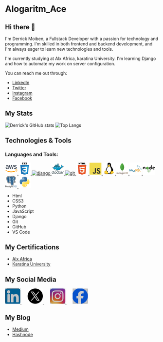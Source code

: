 
# Alogaritm_Ace

## Hi there 👋

I'm Derrick Moiben, a Fullstack Developer with a passion for technology and programming. I'm skilled in both frontend and backend development, and I'm always eager to learn new technologies and tools.

I'm currently studying at Alx Africa, karatina University. I'm learning Django and how to automate my work on server configuration.

You can reach me out through:
- [LinkedIn](https://www.linkedin.com/in/derrick-moiben)
- [Twitter](https://twitter.com/DerrickMoio)
- [Instagram](https://instagram.com/k.i.m_kimtai)
- [Facebook](https://www.facebook.com/derrick.moiben)


## My Stats

![Derrick's GitHub stats](https://github-readme-stats.vercel.app/api?username=derrickkimtai&show_icons=true&theme=radical)
![Top Langs](https://github-readme-stats.vercel.app/api/top-langs/?username=derrickkimtai&layout=compact)

## Technologies & Tools

<h3 align="left">Languages and Tools:</h3>
<p align="left"> <a href="https://aws.amazon.com" target="_blank" rel="noreferrer"> <img src="https://raw.githubusercontent.com/devicons/devicon/master/icons/amazonwebservices/amazonwebservices-original-wordmark.svg" alt="aws" width="40" height="40"/> </a> <a href="https://www.w3schools.com/css/" target="_blank" rel="noreferrer"> <img src="https://raw.githubusercontent.com/devicons/devicon/master/icons/css3/css3-original-wordmark.svg" alt="css3" width="40" height="40"/> </a> <a href="https://www.djangoproject.com/" target="_blank" rel="noreferrer"> <img src="https://cdn.worldvectorlogo.com/logos/django.svg" alt="django" width="40" height="40"/> </a> <a href="https://www.docker.com/" target="_blank" rel="noreferrer"> <img src="https://raw.githubusercontent.com/devicons/devicon/master/icons/docker/docker-original-wordmark.svg" alt="docker" width="40" height="40"/> </a> <a href="https://git-scm.com/" target="_blank" rel="noreferrer"> <img src="https://www.vectorlogo.zone/logos/git-scm/git-scm-icon.svg" alt="git" width="40" height="40"/> </a> <a href="https://www.w3.org/html/" target="_blank" rel="noreferrer"> <img src="https://raw.githubusercontent.com/devicons/devicon/master/icons/html5/html5-original-wordmark.svg" alt="html5" width="40" height="40"/> </a> <a href="https://developer.mozilla.org/en-US/docs/Web/JavaScript" target="_blank" rel="noreferrer"> <img src="https://raw.githubusercontent.com/devicons/devicon/master/icons/javascript/javascript-original.svg" alt="javascript" width="40" height="40"/> </a> <a href="https://www.linux.org/" target="_blank" rel="noreferrer"> <img src="https://raw.githubusercontent.com/devicons/devicon/master/icons/linux/linux-original.svg" alt="linux" width="40" height="40"/> </a> <a href="https://www.mongodb.com/" target="_blank" rel="noreferrer"> <img src="https://raw.githubusercontent.com/devicons/devicon/master/icons/mongodb/mongodb-original-wordmark.svg" alt="mongodb" width="40" height="40"/> </a> <a href="https://www.mysql.com/" target="_blank" rel="noreferrer"> <img src="https://raw.githubusercontent.com/devicons/devicon/master/icons/mysql/mysql-original-wordmark.svg" alt="mysql" width="40" height="40"/> </a> <a href="https://nodejs.org" target="_blank" rel="noreferrer"> <img src="https://raw.githubusercontent.com/devicons/devicon/master/icons/nodejs/nodejs-original-wordmark.svg" alt="nodejs" width="40" height="40"/> </a> <a href="https://www.postgresql.org" target="_blank" rel="noreferrer"> <img src="https://raw.githubusercontent.com/devicons/devicon/master/icons/postgresql/postgresql-original-wordmark.svg" alt="postgresql" width="40" height="40"/> </a> <a href="https://www.python.org" target="_blank" rel="noreferrer"> <img src="https://raw.githubusercontent.com/devicons/devicon/master/icons/python/python-original.svg" alt="python" width="40" height="40"/> </a> </p>

- Html
- CSS3
- Python
- JavaScript
- Django
- Git
- GitHub
- VS Code


## My Certifications

- [Alx Africa](https://www.alxafrica.com/)
- [Karatina University](https://www.karu.ac.ke/)

## My Social Media

<a href="https://www.linkedin.com/in/derrick-moiben" style="margin-right: 20px;">
    <img src="/styles/Screenshot-194.png" width="50" height="50" alt="LinkedIn" title="LinkedIn">
</a>
<a href="https://twitter.com/DerrickMoio" style="margin-right: 20px;">
    <img src="/styles/twitter_5969020.png" width="50" height="50" alt="Twitter" title="Twitter">
</a>
<a href="https://instagram.com/k.i.m_kimtai" style="margin-right: 20px;">
    <img src="/styles/Screenshot-193.png" width="50" height="50" alt="Instagram" title="Instagram">
</a>
<a href="https://www.facebook.com/derrick.moiben">
    <img src="/styles/Screenshot-195.png" width="50" height="50" alt="Facebook" title="Facebook">
</a>

## My Blog

- [Medium](https://derrickmoiben.medium.com/)
- [Hashnode](https://derrickmoiben.hashnode.dev/)






    
